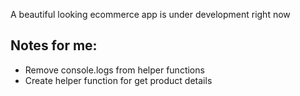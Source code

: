 A beautiful looking ecommerce app is under development right now

## Notes for me:
- Remove console.logs from helper functions
- Create helper function for get product details